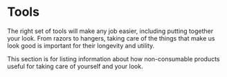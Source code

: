 # Tools

The right set of tools will make any job easier, including putting together your look. From razors to hangers, taking care of the things that make us look good is important for their longevity and utility.

This section is for listing information about how non-consumable products useful for taking care of yourself and your look.
